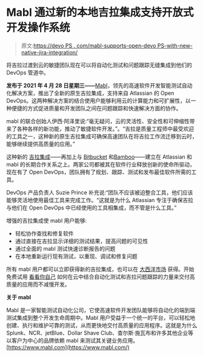 # Mabl 通过新的本地吉拉集成支持开放式开发操作系统

> 原文:[https://devo PS . com/mabl-supports-open-devo PS-with-new-native-jira-integration/](https://devops.com/mabl-supports-open-devops-with-new-native-jira-integration/)

将吉拉过渡到云的敏捷团队现在可以将自动化测试和问题跟踪无缝集成到他们的 DevOps 管道中。

**发布于 2021 年 4 月 28 日星期三——**[Mabl](https://www.mabl.com/)，领先的高速软件开发智能测试自动化解决方案，推出了全新的原生吉拉集成，支持来自 Atlassian 的 Open DevOps。这两种解决方案的结合使用户能够利用云的计算能力和可扩展性，以一种便捷的方式促进质量和开发团队之间在问题跟踪和快速解决方面的协作。

mabl 的联合创始人伊西·阿泽里说:“毫无疑问，云的灵活性、安全性和可伸缩性带来了各种各样的新功能，推动了敏捷软件开发。”。“吉拉是质量工程师中最受欢迎的工具之一，这种新的原生吉拉集成可确保高速团队在将吉拉工作流迁移到云时，能够继续提供高质量的应用。”

这种新的 [吉拉集成](https://www.mabl.com/integrations/jira)——再加上与 [Bitbucket](https://www.mabl.com/integrations/bitbucket-pipelines) 和[Bamboo](https://www.mabl.com/integrations/bamboo)——建立在 Atlassian 和 mabl 的长期合作关系之上。两家公司都被其在软件行业释放创新的使命所驱动，现在有了 Open DevOps，团队拥有了规划、跟踪、测试和发布最佳软件所需的工具。

DevOps 产品负责人 Suzie Prince 补充说:“团队不应该被迫整合工具，他们应该能够灵活地使用最佳工具来完成工作。“这就是为什么 Atlassian 专注于确保吉拉与他们在 Open DevOps 中已经使用的工具相集成，而不管是什么工具。”

增强的吉拉集成使 mabl 用户能够:

*   轻松协作查找和修复软件
*   通过直接在吉拉显示详细的测试结果，提高问题的可见性
*   通过全面的 mabl 测试快速诊断报告的问题
*   在本地重新运行现有测试，以重现、调试和修复问题

所有 mabl 用户都可以立即获得新的吉拉集成，也可以在 [大西洋市场](https://marketplace.atlassian.com/vendors/1215729/mablhq) 获得。开始免费试用 [看看你自己](https://www.mabl.com/trial-registration) 如何在云中结合自动化测试和吉拉问题跟踪的力量来交付高质量的应用而不减慢开发。

**关于 mabl**

Mabl 是一家智能测试自动化公司，它使高速软件开发团队能够将自动化的端到端测试集成到整个开发生命周期中。Mabl 用户受益于一个统一的平台，可以轻松地创建、执行和维护可靠的测试，从而更快地交付高质量的应用程序。这就是为什么 Splunk、NCR、jetBlue、Dollar Shave Club、查尔斯·施瓦布和许多其他企业等以客户为中心的品牌依赖 mabl 来测试其关键业务应用。[https://www.mabl.com](https://www.mabl.com/)